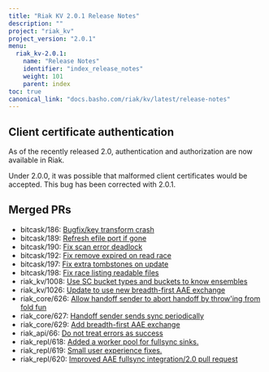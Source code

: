 ```yaml
---
title: "Riak KV 2.0.1 Release Notes"
description: ""
project: "riak_kv"
project_version: "2.0.1"
menu:
  riak_kv-2.0.1:
    name: "Release Notes"
    identifier: "index_release_notes"
    weight: 101
    parent: index
toc: true
canonical_link: "docs.basho.com/riak/kv/latest/release-notes"
---
```


## Client certificate authentication

As of the recently released 2.0, authentication and authorization
are now available in Riak.

Under 2.0.0, it was possible that malformed client certificates would
be accepted. This bug has been corrected with 2.0.1.

## Merged PRs

* bitcask/186: [Bugfix/key transform crash](https://github.com/basho/bitcask/pull/186)
* bitcask/189: [Refresh efile port if gone](https://github.com/basho/bitcask/pull/189)
* bitcask/190: [Fix scan error deadlock](https://github.com/basho/bitcask/pull/190)
* bitcask/192: [Fix remove expired on read race](https://github.com/basho/bitcask/pull/192)
* bitcask/197: [Fix extra tombstones on update](https://github.com/basho/bitcask/pull/197)
* bitcask/198: [Fix race listing readable files](https://github.com/basho/bitcask/pull/198)
* riak_kv/1008: [Use SC bucket types and buckets to know ensembles](https://github.com/basho/riak_kv/pull/1008)
* riak_kv/1026: [Update to use new breadth-first AAE exchange](https://github.com/basho/riak_kv/pull/1026)
* riak_core/626: [Allow handoff sender to abort handoff by throw'ing from fold fun](https://github.com/basho/riak_core/pull/626)
* riak_core/627: [Handoff sender sends sync periodically](https://github.com/basho/riak_core/pull/627)
* riak_core/629: [Add breadth-first AAE exchange](https://github.com/basho/riak_core/pull/629)
* riak_api/66: [Do not treat errors as success](https://github.com/basho/riak_api/pull/66)
* riak_repl/618: [Added a worker pool for fullsync sinks.](https://github.com/basho/riak_repl/pull/618)
* riak_repl/619: [Small user experience fixes.](https://github.com/basho/riak_repl/pull/619)
* riak_repl/620: [Improved AAE fullsync integration/2.0 pull request](https://github.com/basho/riak_repl/pull/620)
